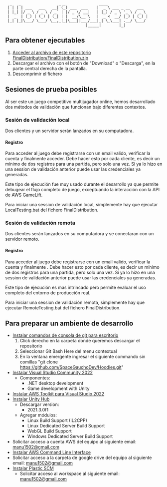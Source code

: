```
  _   _                 _ _               ____                  
 | | | | ___   ___   __| (_) ___  ___    |  _ \ ___ _ __   ___  
 | |_| |/ _ \ / _ \ / _` | |/ _ \/ __|   | |_) / _ \ '_ \ / _ \ 
 |  _  | (_) | (_) | (_| | |  __/\__ \   |  _ <  __/ |_) | (_) |
 |_| |_|\___/ \___/ \__,_|_|\___||___/___|_| \_\___| .__/ \___/ 
                                    |_____|        |_|          
```									
## Para obtener ejecutables 
1. [Acceder al archivo de este repositorio FinalDistribution/FinalDistribution.zip](https://github.com/SpaceGauchoDev/Hoodies/blob/main/FinalDistribution/FinalDistribution.zip)
2. Descargar el archivo con el botón de "Download" o "Descarga", en la parte central derecha de la pantalla.
3. Descomprimir el fichero 

## Sesiones de prueba posibles
Al ser este un juego competitivo multijugador online, hemos desarrollado dos métodos de validación que funcionan bajo diferentes contextos.

### Sesión de validación local
Dos clientes y un servidor serán lanzados en su computadora. 
#### Registro
Para acceder al juego debe registrarse con un email valido, verificar la cuenta y finalmente acceder. 
Debe hacer esto por cada cliente, es decir un mínimo de dos registros para una partida, pero solo una vez. 
Si ya lo hizo en una session de validación anterior puede usar las credenciales ya generadas.

Este tipo de ejecución fue muy usado durante el desarrollo ya que permite debugear el flujo completo de juego, exceptuando la interacción con la API de AWS GameLift.

Para iniciar una session de validación local, simplemente hay que ejecutar LocalTesting.bat del fichero FinalDistribution.

### Sesión de validación remota
Dos clientes serán lanzados en su computadora y se conectaran con un servidor remoto. 
#### Registro
Para acceder al juego debe registrarse con un email valido, verificar la cuenta y finalmente . 
Debe hacer esto por cada cliente, es decir un mínimo de dos registros para una partida, pero solo una vez. 
Si ya lo hizo en una session de validación anterior puede usar las credenciales ya generadas.

Este tipo de ejecución es mas intrincado pero permite evaluar el uso completo del entorno de producción real.

Para iniciar una session de validación remota, simplemente hay que ejecutar RemoteTesting.bat del fichero FinalDistribution.

## Para preparar un ambiente de desarrollo
- [Instalar comandos de consola de git para escritorio](https://git-scm.com/downloads)
	1. Click derecho en la carpeta donde queremos descargar el repositorio
	2. Seleccionar Git Bash Here del menu contextual
	3. En la ventana emergente ingresar el siguiente commando sin comillas "git clone https://github.com/SpaceGauchoDev/Hoodies.git"
- [Instalar Visual Studio Community 2022](https://visualstudio.microsoft.com/thank-you-downloading-visual-studio/?sku=Community&channel=Release&version=VS2022&source=VSLandingPage&cid=2030&passive=false)
	- Componentes:
		- .NET desktop development
		- Game development with Unity
- [Instalar AWS Toolkit para Visual Studio 2022](https://marketplace.visualstudio.com/items?itemName=AmazonWebServices.AWSToolkitforVisualStudio2022)
- [Instalar Unity Hub](https://public-cdn.cloud.unity3d.com/hub/prod/UnityHubSetup.exe)
	- Descargar version:
		- 2021.3.0f1
	- Agregar módulos: 
		- Linux Build Support (IL2CPP)
		- Linux Dedicated Server Build Support
		- WebGL Build Support
		- Windows Dedicated Server Build Support
- Solicitar acceso a cuenta AWS del equipo al siguiente email: manu1502@gmail.com
- [Instalar AWS Command Line Interface](https://aws.amazon.com/cli/)			
- Solicitar acceso a la carpeta de google drive del equipo al siguiente email: manu1502@gmail.com
- [Instalar Plastic SCM](https://www.plasticscm.com/)
	- Solicitar acceso al workspace al siguiente email: manu1502@gmail.com